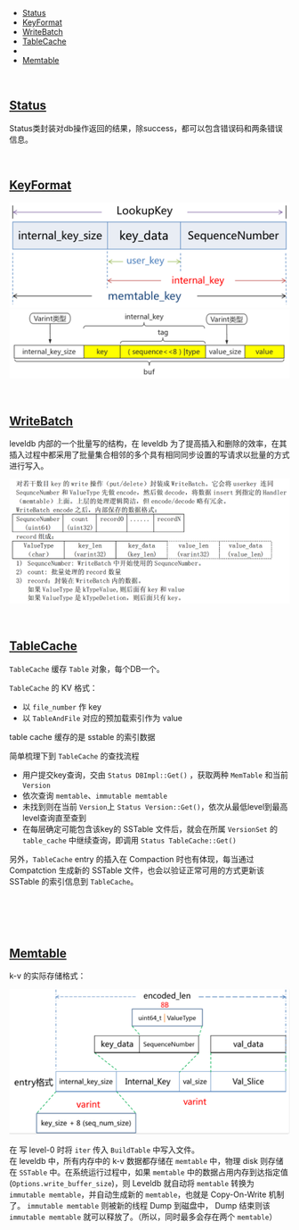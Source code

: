 
- [Status](#Status)
- [KeyFormat](#KeyFormat)
- [WriteBatch](#WriteBatch)
- [TableCache](#TableCache)
- [](#)
- [Memtable](#Memtable)


&nbsp;   
<a id="Status"></a>
## [Status](https://github.com/rsy56640/read_and_analyse_levelDB/blob/master/architecture/DB/Status-2018-10-02-dz.md)

Status类封装对db操作返回的结果，除success，都可以包含错误码和两条错误信息。


&nbsp;   
<a id="KeyFormat"></a>
## [KeyFormat](https://github.com/rsy56640/read_and_analyse_levelDB/blob/master/architecture/DB/dbformat_key-2018-10-01-ss.md)

![](assets/Key_format_10_04.png)   
![](assets/KV_format2_10_04.png)   


&nbsp;   
<a id="WriteBatch"></a>
## [WriteBatch](https://github.com/rsy56640/read_and_analyse_levelDB/blob/master/architecture/DB/WriteBatch%20-%202018-10-01%20-%20rsy.md)

leveldb 内部的一个批量写的结构，在 leveldb 为了提高插入和删除的效率，在其插入过程中都采用了批量集合相邻的多个具有相同同步设置的写请求以批量的方式进行写入。

![](assets/WriteBatch_rep_content_10_01.png)


&nbsp;   
<a id="TableCache"></a>
## [TableCache](https://github.com/rsy56640/read_and_analyse_levelDB/blob/master/architecture/DB/TableCache%20-%202018-09-30%20-%20rsy.md)

`TableCache` 缓存 `Table` 对象，每个DB一个。

`TableCache` 的 KV 格式：

- 以 `file_number` 作 key
- 以 `TableAndFile` 对应的预加载索引作为 value

table cache 缓存的是 sstable 的索引数据

简单梳理下到 `TableCache` 的查找流程

- 用户提交key查询，交由 `Status DBImpl::Get()` ，获取两种 `MemTable` 和当前 `Version`
- 依次查询 `memtable`、`immutable memtable`
- 未找到则在当前 `Version`上 `Status Version::Get()`，依次从最低level到最高level查询直至查到
- 在每层确定可能包含该key的 SSTable 文件后，就会在所属 `VersionSet` 的 `table_cache` 中继续查询，即调用 `Status TableCache::Get()`

另外，`TableCache` entry 的插入在 Compaction 时也有体现，每当通过 Compatction 生成新的 SSTable 文件，也会以验证正常可用的方式更新该 SSTable 的索引信息到 `TableCache`。


&nbsp;   
<a id=""></a>
## []()




&nbsp;   
<a id="Memtable"></a>
## [Memtable](https://github.com/rsy56640/read_and_analyse_levelDB/blob/master/architecture/DB/Memtable%20-%202018-10-04%20-%20rsy.md)

k-v 的实际存储格式：

![](assets/KV_format_10_04.png)

在 写 level-0 时将 `iter` 传入 `BuildTable` 中写入文件。   
在 leveldb 中，所有内存中的 k-v 数据都存储在 `memtable` 中，物理 disk 则存储在 `SSTable` 中。在系统运行过程中，如果 `memtable` 中的数据占用内存到达指定值(`Options.write_buffer_size`)，则 Leveldb 就自动将 `memtable` 转换为 `immutable memtable`，并自动生成新的 `memtable`，也就是 Copy-On-Write 机制了。
`immutable memtable` 则被新的线程 Dump 到磁盘中， Dump 结束则该 `immutable memtable` 就可以释放了。（所以，同时最多会存在两个  `memtable`）





&nbsp;   
<a id=""></a>
##



&nbsp;   
<a id=""></a>
##

